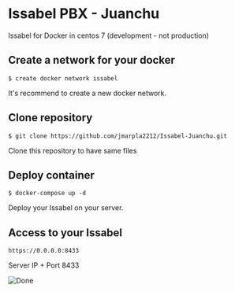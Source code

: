 <h1> Issabel PBX - Juanchu</h1>

Issabel for Docker in centos 7  (development - not production)

<h2>Create a network for your docker</h2>

<pre><code>$ create docker network issabel
</code></pre>
It's recommend to create a new docker network.



<h2>Clone repository</h2>

<pre><code>$ git clone https://github.com/jmarpla2212/Issabel-Juanchu.git
</code></pre>
Clone this repository to have same files



<h2>Deploy container</h2>

<pre><code>$ docker-compose up -d
</code></pre>
Deploy your Issabel on your server.


<h2>Access to your Issabel</h2>

<pre><code>https://0.0.0.0:8433
</code></pre>
Server IP + Port 8433

![Done](https://i.imgur.com/1lZEjNf.png)
